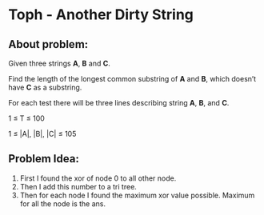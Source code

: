 # Toph - Another Dirty String

## About problem:  
Given three strings  **A**,  **B**  and  **C**.

Find the length of the longest common substring of  **A**  and  **B**, which doesn’t have  **C**  as a substring.
  
  For each test there will be three lines describing string  **A**,  **B**, and  **C**.

1 ≤ T ≤ 100

1 ≤ |A|, |B|, |C| ≤ 105

## Problem Idea:  

 1. First I found the xor of node 0 to  all other node.
 2. Then I add this number to a tri tree.
 3. Then for each node I found the maximum xor value possible. Maximum for all the node is the ans.

<!--stackedit_data:
eyJoaXN0b3J5IjpbMTAxMjkyODA0Nl19
-->